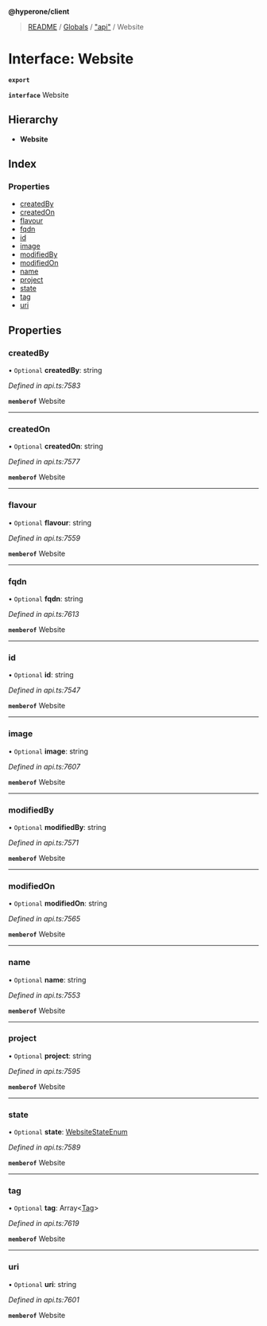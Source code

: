 **@hyperone/client**

> [README](../README.md) / [Globals](../globals.md) / ["api"](../modules/_api_.md) / Website

# Interface: Website

**`export`** 

**`interface`** Website

## Hierarchy

* **Website**

## Index

### Properties

* [createdBy](_api_.website.md#createdby)
* [createdOn](_api_.website.md#createdon)
* [flavour](_api_.website.md#flavour)
* [fqdn](_api_.website.md#fqdn)
* [id](_api_.website.md#id)
* [image](_api_.website.md#image)
* [modifiedBy](_api_.website.md#modifiedby)
* [modifiedOn](_api_.website.md#modifiedon)
* [name](_api_.website.md#name)
* [project](_api_.website.md#project)
* [state](_api_.website.md#state)
* [tag](_api_.website.md#tag)
* [uri](_api_.website.md#uri)

## Properties

### createdBy

• `Optional` **createdBy**: string

*Defined in api.ts:7583*

**`memberof`** Website

___

### createdOn

• `Optional` **createdOn**: string

*Defined in api.ts:7577*

**`memberof`** Website

___

### flavour

• `Optional` **flavour**: string

*Defined in api.ts:7559*

**`memberof`** Website

___

### fqdn

• `Optional` **fqdn**: string

*Defined in api.ts:7613*

**`memberof`** Website

___

### id

• `Optional` **id**: string

*Defined in api.ts:7547*

**`memberof`** Website

___

### image

• `Optional` **image**: string

*Defined in api.ts:7607*

**`memberof`** Website

___

### modifiedBy

• `Optional` **modifiedBy**: string

*Defined in api.ts:7571*

**`memberof`** Website

___

### modifiedOn

• `Optional` **modifiedOn**: string

*Defined in api.ts:7565*

**`memberof`** Website

___

### name

• `Optional` **name**: string

*Defined in api.ts:7553*

**`memberof`** Website

___

### project

• `Optional` **project**: string

*Defined in api.ts:7595*

**`memberof`** Website

___

### state

• `Optional` **state**: [WebsiteStateEnum](../enums/_api_.websitestateenum.md)

*Defined in api.ts:7589*

**`memberof`** Website

___

### tag

• `Optional` **tag**: Array\<[Tag](_api_.tag.md)>

*Defined in api.ts:7619*

**`memberof`** Website

___

### uri

• `Optional` **uri**: string

*Defined in api.ts:7601*

**`memberof`** Website
